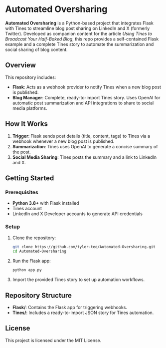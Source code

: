 # Automated Oversharing

**Automated Oversharing** is a Python-based project that integrates Flask with Tines to streamline blog post sharing on LinkedIn and X (formerly Twitter). Developed as companion content for the article *Using Tines to Broadcast Your Half-Baked Blog*, this repo provides a self-contained Flask example and a complete Tines story to automate the summarization and social sharing of blog content.

## Overview

This repository includes:

- **Flask**: Acts as a webhook provider to notify Tines when a new blog post is published.
- **Blog Manager**: Complete, ready-to-import Tines story. Uses OpenAI for automatic post summarization and API integrations to share to social media platforms.

## How It Works

1. **Trigger**: Flask sends post details (title, content, tags) to Tines via a webhook whenever a new blog post is published.
2. **Summarization**: Tines uses OpenAI to generate a concise summary of the post.
3. **Social Media Sharing**: Tines posts the summary and a link to LinkedIn and X.

## Getting Started

### Prerequisites

- **Python 3.8+** with Flask installed
- Tines account
- LinkedIn and X Developer accounts to generate API credentials

### Setup

1. Clone the repository:

   ```bash
   git clone https://github.com/tyler-tee/Automated-Oversharing.git
   cd Automated-Oversharing
   ```

2. Run the Flask app:

   ```bash
   python app.py
   ```

3. Import the provided Tines story to set up automation workflows.

## Repository Structure

- **Flask/**: Contains the Flask app for triggering webhooks.
- **Tines/**: Includes a ready-to-import JSON story for Tines automation.

## License

This project is licensed under the MIT License.